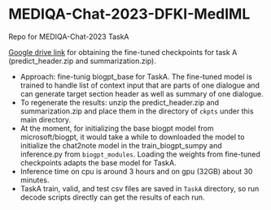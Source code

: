 # MEDIQA-Chat-2023-DFKI-MedIML
Repo for MEDIQA-Chat-2023 TaskA

[Google drive link](https://drive.google.com/drive/folders/1soKGJLSmqZAvXK1fNTYJpS2U1xaKRANd?usp=sharing) for obtaining the fine-tuned checkpoints for task A (predict_header.zip and summarization.zip).
  - Approach: fine-tunig biogpt_base for TaskA. The fine-tuned model is trained to handle list of context input that are parts of one dialogue and can generate target section header as well as summary of one dialogue.
  - To regenerate the results: unzip the predict_header.zip and summarization.zip and place them in the directory of `ckpts` under this main directory. 
  - At the moment, for initializing the base biogpt model from microsoft/biogpt, it would take a while to downloaded the model to initialize the chat2note model in the train_biogpt_sumpy and inference.py from `biogpt_modules`. Loading the weights from fine-tuned checkpoints adapts the base model for TaskA.
  - Inference time on cpu is around 3 hours and on gpu (32GB) about 30 minutes. 
  - TaskA train, valid, and test csv files are saved in `TaskA` directory, so run decode scripts directly can get the results of each run. 

